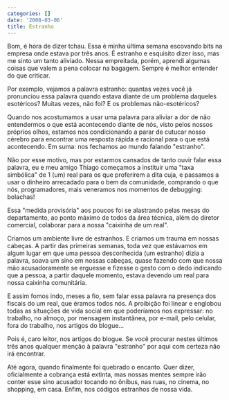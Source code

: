 ```yaml
---
categories: []
date: '2008-03-06'
title: Estranho
---
```


Bom, é hora de dizer tchau. Essa é minha última semana escovando bits na empresa onde estava por três anos. É estranho e esquisito dizer isso, mas me sinto um tanto aliviado. Nessa empreitada, porém, aprendi algumas coisas que valem a pena colocar na bagagem. Sempre é melhor entender do que criticar.

Por exemplo, vejamos a palavra estranho: quantas vezes você já pronunciou essa palavra quando estava diante de um problema daqueles esotéricos? Muitas vezes, não foi? E os problemas não-esotéricos?

Quando nos acostumamos a usar uma palavra para aliviar a dor de não entendermos o que está acontecendo diante de nós, visto pelos nossos próprios olhos, estamos nos condicionando a parar de cutucar nosso cérebro para encontrar uma resposta rápida e racional para o que está acontecendo. Em suma: nos fechamos ao mundo falando "estranho".

Não por esse motivo, mas por estarmos cansados de tanto ouvir falar essa palavra, eu e meu amigo Thiago começamos a instituir uma "taxa simbólica" de 1 (um) real para os que proferirem a dita cuja, e passamos a usar o dinheiro arrecadado para o bem da comunidade, comprando o que nós, programadores, mais veneramos nos momentos de debugging: bolachas!

Essa "medida provisória" aos poucos foi se alastrando pelas mesas do departamento, ao ponto máximo de todos da área técnica, além do diretor comercial, colaborar para a nossa "caixinha de um real".

Criamos um ambiente livre de estranhos. E criamos um trauma em nossas cabeças. A partir das primeiras semanas, toda vez que estávamos em algum lugar em que uma pessoa desconhecida (um estranho) dizia a palavra, soava um sino em nossas cabeças, quase fazendo com que nossa mão acusadoramente se erguesse e fizesse o gesto com o dedo indicando que a pessoa, a partir daquele momento, estava devendo um real para nossa caixinha comunitária.

E assim fomos indo, meses a fio, sem falar essa palavra na presença dos fiscais do um real, que éramos todos nós. A proibição foi linear e englobou todas as situações de vida social em que poderíamos nos expressar: no trabalho, no almoço, por mensagem instantânea, por e-mail, pelo celular, fora do trabalho, nos artigos do blogue...

Pois é, caro leitor, nos artigos do blogue. Se você procurar nestes últimos três anos qualquer menção à palavra "estranho" por aqui com certeza não irá encontrar.

Até agora, quando finalmente foi quebrado o encanto. Quer dizer, oficialmente a cobrança está extinta, mas nossas mentes sempre irão conter esse sino acusador tocando no ônibus, nas ruas, no cinema, no shopping, em casa. Enfim, nos códigos estranhos de nossa vida.

